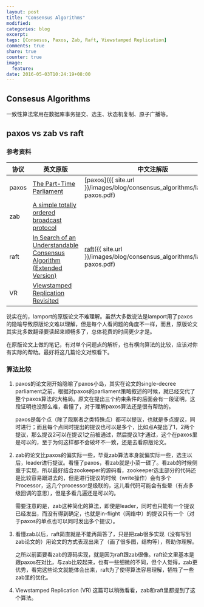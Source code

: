 ```yaml
---
layout: post
title: "Consensus Algorithms"
modified:
categories: blog
excerpt:
tags: [Consesus, Paxos, Zab, Raft, Viewstamped Replication]
comments: true
share: true
counter: true
image:
  feature:
date: 2016-05-03T10:24:19+08:00
---
```


## Consesus Algorithms

一致性算法常用在数据库事务提交、选主、状态机复制、原子广播等。

## paxos vs zab vs raft

### 参考资料

|协议|英文原版|中文注解版|
|---|---|---|
|paxos|[The Part-Time Parliament][lamport-paxos] | [paxos]({{ site.url }}/images/blog/consensus_algorithms/lamport-paxos.pdf) |
|zab | [A simple totally ordered broadcast protocol][zab] | |
|raft| [In Search of an Understandable Consensus Algorithm (Extended Version)][raft] | [raft]({{ site.url }}/images/blog/consensus_algorithms/lamport-paxos.pdf) |
|VR  |[Viewstamped Replication Revisited][VR] | |

说实在的，lamport的原版论文不难理解。虽然大多数说法是lamport用了paxos的隐喻导致原版论文难以理解，但是每个人看问题的角度不一样，而且，原版论文其实比多数翻译要读起来顺畅多了，总体花费的时间更少才是。

在原版论文上做的笔记，有对单个问题点的解析，也有横向算法的比较，应该对你有实际的帮助。最好将这几篇论文对照看下。

### 算法比较

1. paxos的论文刚开始隐喻了paxos小岛，其实在论文的single-decree parliament之前，根据对paxos的parliament策略叙述的时候，就已经交代了整个paxos算法的大格局。原文在提出三个约束条件的后面会有一段证明，这段证明也没那么难，看懂了，对于理解paxos算法还是很有帮助的。

    paxos是每个点（除了观察者之类特殊点）都可以提议，也就是多点提议，同时进行；而且每个点同时提出的提议也可以是多个，比如点A提出了1，2两个提议，那么提议2可以在提议1之前被通过，然后提议1才通过，这个在paxos里是可以的，至于为何这样都不会破坏不一致，还是去看原版论文。

2. zab的论文比paxos的偏实际一些，毕竟zab算法本身就偏实际一些，选主以后，leader进行提议。看懂了paxos，看zab就是小菜一碟了。看zab的时候侧重于实现，所以最好结合zookeeper的源码看，zookeeper选主部分的代码还是比较容易跟进去的，但是进行提议的时候（write操作）会有多个Processor，这几个processor是级联的，这儿看代码可能会有些晕（有点多级回调的意思），但是多看几遍还是可以的。

    需要注意的是，zab这种简化的算法，即使是leader，同时也只能有一个提议已经发出，而没有得到确定，也就是in-flight（网络中）的提议只有一个（对于paxos的单点也可以同时发出多个提议）。

3. 看懂zab以后，raft简直就是不能再简答了，只是把zab很多实现（没有写到zab论文的）用论文的方式表现出来了（画了很多图，结构等），帮助你理解。

    之所以前面要看zab的源码实现，就是因为raft跟zab很像。raft论文里基本是跟paxos在对比，与zab比较起来，也有一些细微的不同，但个人觉得，zab更优秀，看完这些论文就能体会出来，raft为了使得算法容易理解，牺牲了一些zab里的优化。

4. Viewstamped Replication (VR) 这篇可以稍微看看，zab和raft里都提到了这个算法。

[lamport-paxos]: http://research.microsoft.com/en-us/um/people/lamport/pubs/lamport-paxos.pdf

[zab]: http://diyhpl.us/~bryan/papers2/distributed/distributed-systems/zab.totally-ordered-broadcast-protocol.2008.pdf

[zab-theory-practice]: http://www.tcs.hut.fi/Studies/T-79.5001/reports/2012-deSouzaMedeiros.pdf

[raft]: https://ramcloud.atlassian.net/wiki/download/attachments/6586375/raft.pdf

[VR]: http://pmg.csail.mit.edu/papers/vr-revisited.pdf